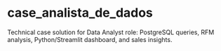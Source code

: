 # case_analista_de_dados
Technical case solution for Data Analyst role: PostgreSQL queries, RFM analysis, Python/Streamlit dashboard, and sales insights.
